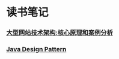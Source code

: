 # 读书笔记

### [大型网站技术架构:核心原理和案例分析](/大型网站技术架构:核心原理和案例分析/README.md) 
### [Java Design Pattern](/Java-Design-Patterns/README.md)